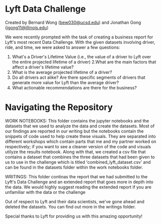 # Lyft Data Challenge

Created by Bernard Wong (bew030@ucsd.edu) and Jonathan Gong (jgong11@illinois.edu)

We were recently prompted with the task of creating a business report for Lyft's most recent Data Challenge. With the given datasets involving driver, ride, and time, we were asked to answer a few questions: 
1. What's a Driver's Lifetime Value (i.e., the value of a driver to Lyft over the entire projected lifetime of a driver)
2.What are the main factors that affect a driver's lifetime value?
3. What is the average projected lifetime of a driver? 
4. Do all drivers act alike? Are there specific segments of drivers that generate more value for Lyft than the average driver?
5. What actionable recommendations are there for the business? 



# Navigating the Repository

WORK NOTEBOOKS: This folder contains the jupyter notebooks and the datasets that we used to analyze the data and create the datasets. Most of our findings are reported in our writing but the notebooks contain the snippets of code used to help create these visuals. They are separated into different workshops which contain parts that me and my partner worked on respectively; if you want to see a cleaner version of the code and visuals utilyze the results notebook. Along with that, we created a csv file that contains a dataset that combines the three datasets that had been given to us to use in the challenge which is titled 'combined_lyft_dataset.csv' and can be found in the datasets folder within the work notebooks folder. 

WRITINGS: This folder continas the report that we had submitted to the Lyft's Data Challenge and an extended report that goes more in depth into the data. We would highly suggest reading the extended report if you are unfamiliar with the data or the challenge 

Out of respect to Lyft and their data scientists, we've gone ahead and deleted the datasets. You can find out more in the writings folder.

Special thanks to Lyft for providing us with this amazing opportunity!
